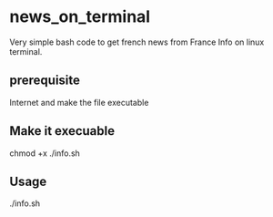 # news_on_terminal

Very simple bash code to get french news from France Info on linux terminal.


## prerequisite

Internet and make the file executable


## Make it execuable

chmod +x ./info.sh


## Usage

./info.sh



